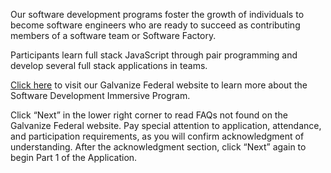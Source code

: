 Our software development programs foster the growth of individuals to become software engineers who are ready to succeed as contributing members of a software team or Software Factory. 

Participants learn full stack JavaScript through pair programming and develop several full stack applications in teams. 

[Click here](https://sites.google.com/galvanize.com/federal/home-page) to visit our Galvanize Federal website to learn more about the Software Development Immersive Program.
 
Click “Next” in the lower right corner to read FAQs not found on the Galvanize Federal website. Pay special attention to application, attendance, and participation requirements, as you will confirm acknowledgment of understanding. After the acknowledgment section, click “Next” again to begin Part 1 of the Application.
